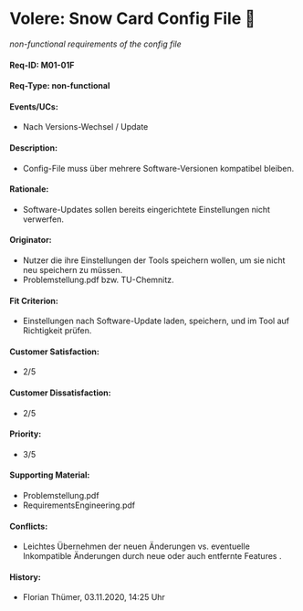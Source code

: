 # Volere: Snow Card Config File :wrench:
*non-functional requirements of the config file*

#### Req-ID: M01-01F
#### Req-Type: non-functional
#### Events/UCs: 
- Nach Versions-Wechsel / Update
#### Description:
- Config-File muss über mehrere Software-Versionen kompatibel bleiben.
#### Rationale: 
- Software-Updates sollen bereits eingerichtete Einstellungen nicht verwerfen.
#### Originator: 
- Nutzer die ihre Einstellungen der Tools speichern wollen, um sie nicht neu speichern zu müssen.
- Problemstellung.pdf bzw. TU-Chemnitz.
#### Fit Criterion:
- Einstellungen nach Software-Update laden, speichern, und im Tool auf Richtigkeit prüfen.
#### Customer Satisfaction: 
- 2/5
#### Customer Dissatisfaction:
- 2/5 
#### Priority:
- 3/5
#### Supporting Material:
- Problemstellung.pdf
- RequirementsEngineering.pdf 
#### Conflicts:
- Leichtes Übernehmen der neuen Änderungen vs. eventuelle Inkompatible Änderungen durch neue oder auch entfernte Features .
#### History:
- Florian Thümer, 03.11.2020, 14:25 Uhr